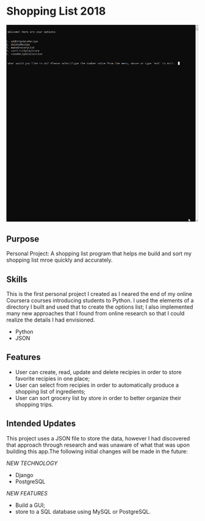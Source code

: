 <h1>Shopping List 2018</h1>

![Demonstration of Command Line Shopping List](py_shopping_list_gif.gif)

## Purpose
Personal Project: A shopping list program that helps me build and sort my shopping list mroe quickly and accurately.

## Skills
This is the first personal project I created as I neared the end of my online Coursera courses introducing students to Python. I used the elements of a directory I built and used that to create the options list; I also implemented many new approaches that I found from online research so that I could realize the details I had envisioned.

<ul>
<li>Python</li>
<li>JSON</li>
</ul>

## Features

<ul>
<li>User can create, read, update and delete recipies in order to store favorite recipies in one place;</li>
<li>User can select from recipies in order to automatically produce a shopping list of ingredients; </li>
<li>User can sort grocery list by store in order to better organize their shopping trips.</li>
</ul>

## Intended Updates
This project uses a JSON file to store the data, however I had discovered that approach through research and was unaware of what that was upon building this app.The following initial changes will be made in the future:
<p><em>NEW TECHNOLOGY</em>
<ul>
<li>Django</li>
<li>PostgreSQL</li>
</ul>

<em>NEW FEATURES</em>
<ul>
<li>Build a GUI;</li>
<li>store to a SQL database using MySQL or PostgreSQL.</li>
</ul>
</p>
